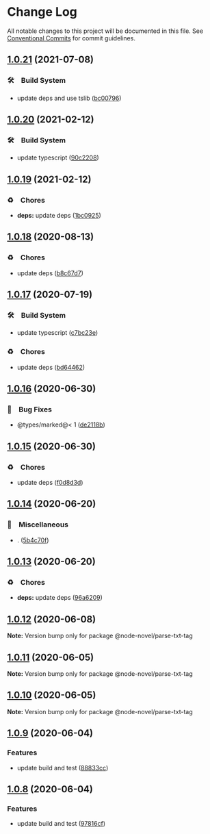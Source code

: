 # Change Log

All notable changes to this project will be documented in this file.
See [Conventional Commits](https://conventionalcommits.org) for commit guidelines.

## [1.0.21](https://github.com/bluelovers/ws-node-novel/compare/@node-novel/parse-txt-tag@1.0.20...@node-novel/parse-txt-tag@1.0.21) (2021-07-08)


### 🛠　Build System

* update deps and use tslib ([bc00796](https://github.com/bluelovers/ws-node-novel/commit/bc007968e0dde703a1b4e79d147bd7122fe3468b))





## [1.0.20](https://github.com/bluelovers/ws-node-novel/compare/@node-novel/parse-txt-tag@1.0.19...@node-novel/parse-txt-tag@1.0.20) (2021-02-12)


### 🛠　Build System

* update typescript ([90c2208](https://github.com/bluelovers/ws-node-novel/commit/90c22085d647eea8c5e8c4a24ca3dd63cbf784af))





## [1.0.19](https://github.com/bluelovers/ws-node-novel/compare/@node-novel/parse-txt-tag@1.0.18...@node-novel/parse-txt-tag@1.0.19) (2021-02-12)


### ♻️　Chores

* **deps:** update deps ([1bc0925](https://github.com/bluelovers/ws-node-novel/commit/1bc09257c16754054103f3aec637dcf18f81f25a))





## [1.0.18](https://github.com/bluelovers/ws-node-novel/compare/@node-novel/parse-txt-tag@1.0.17...@node-novel/parse-txt-tag@1.0.18) (2020-08-13)


### ♻️　Chores

* update deps ([b8c67d7](https://github.com/bluelovers/ws-node-novel/commit/b8c67d7e0447d0afdedef9d1023f254c929efbeb))





## [1.0.17](https://github.com/bluelovers/ws-node-novel/compare/@node-novel/parse-txt-tag@1.0.16...@node-novel/parse-txt-tag@1.0.17) (2020-07-19)


### 🛠　Build System

* update typescript ([c7bc23e](https://github.com/bluelovers/ws-node-novel/commit/c7bc23ed14faf935ec25170eb23010d8f9c685c1))


### ♻️　Chores

* update deps ([bd64462](https://github.com/bluelovers/ws-node-novel/commit/bd644622f4f1f4941293c180272df22ec30d402a))





## [1.0.16](https://github.com/bluelovers/ws-node-novel/compare/@node-novel/parse-txt-tag@1.0.15...@node-novel/parse-txt-tag@1.0.16) (2020-06-30)


### 🐛　Bug Fixes

* @types/marked@< 1 ([de2118b](https://github.com/bluelovers/ws-node-novel/commit/de2118bde74358c4338e7d9ca7258df7d3ce24bb))





## [1.0.15](https://github.com/bluelovers/ws-node-novel/compare/@node-novel/parse-txt-tag@1.0.14...@node-novel/parse-txt-tag@1.0.15) (2020-06-30)


### ♻️　Chores

* update deps ([f0d8d3d](https://github.com/bluelovers/ws-node-novel/commit/f0d8d3d96cef067e3f1c2bc8c5e4110110d5c25b))





## [1.0.14](https://github.com/bluelovers/ws-node-novel/compare/@node-novel/parse-txt-tag@1.0.13...@node-novel/parse-txt-tag@1.0.14) (2020-06-20)


### 🔖　Miscellaneous

* . ([5b4c70f](https://github.com/bluelovers/ws-node-novel/commit/5b4c70fc018e2f2622187143859a9783c5370849))





## [1.0.13](https://github.com/bluelovers/ws-node-novel/compare/@node-novel/parse-txt-tag@1.0.12...@node-novel/parse-txt-tag@1.0.13) (2020-06-20)


### ♻️　Chores

* **deps:** update deps ([96a6209](https://github.com/bluelovers/ws-node-novel/commit/96a62099f0774dae433a16b9e20f2c4ddd518749))





## [1.0.12](https://github.com/bluelovers/ws-node-novel/compare/@node-novel/parse-txt-tag@1.0.11...@node-novel/parse-txt-tag@1.0.12) (2020-06-08)

**Note:** Version bump only for package @node-novel/parse-txt-tag





## [1.0.11](https://github.com/bluelovers/ws-node-novel/compare/@node-novel/parse-txt-tag@1.0.10...@node-novel/parse-txt-tag@1.0.11) (2020-06-05)

**Note:** Version bump only for package @node-novel/parse-txt-tag





## [1.0.10](https://github.com/bluelovers/ws-node-novel/compare/@node-novel/parse-txt-tag@1.0.9...@node-novel/parse-txt-tag@1.0.10) (2020-06-05)

**Note:** Version bump only for package @node-novel/parse-txt-tag





## [1.0.9](https://github.com/bluelovers/ws-node-novel/compare/@node-novel/parse-txt-tag@1.0.8...@node-novel/parse-txt-tag@1.0.9) (2020-06-04)


### Features

* update build and test ([88833cc](https://github.com/bluelovers/ws-node-novel/commit/88833cc50b3b3194adfc3683fe2fca73c8ef8424))





## [1.0.8](https://github.com/bluelovers/ws-node-novel/compare/@node-novel/parse-txt-tag@1.0.7...@node-novel/parse-txt-tag@1.0.8) (2020-06-04)


### Features

* update build and test ([97816cf](https://github.com/bluelovers/ws-node-novel/commit/97816cfc4ef513d3cdeb5fc525a010543123fa76))
